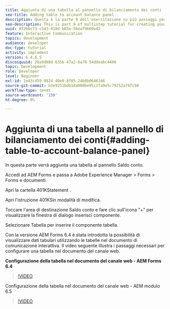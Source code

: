 ```yaml
---
title: Aggiunta di una tabella al pannello di bilanciamento dei conti
seo-title: Adding table to account balance panel
description: Questa è la parte 9 dell'esercitazione su più passaggi per la creazione del primo documento di comunicazione interattivo. In questa parte verrà aggiunta una tabella al pannello Saldo account.
seo-description: This is part 9 of multistep tutorial for creating your first interactive communication document.In this part, we will add a table to the Account Balance panel.
uuid: 8f268c73-c543-418d-b65e-5beaf9660e42
feature: Interactive Communication
topics: development
audience: developer
doc-type: tutorial
activity: implement
version: 6.4,6.5
discoiquuid: 28a9d88d-635b-47a2-8a78-54ddeabc4406
topic: Development
role: Developer
level: Beginner
exl-id: 1e43c459-8824-40e8-8f05-24b8b0646346
source-git-commit: b3e9251bdb18a008be95c1fa9e5c79252a74fc98
workflow-type: tm+mt
source-wordcount: '150'
ht-degree: 0%

---
```


# Aggiunta di una tabella al pannello di bilanciamento dei conti{#adding-table-to-account-balance-panel}

In questa parte verrà aggiunta una tabella al pannello Saldo conto.

Accedi ad AEM Forms e passa a Adobe Experience Manager > Forms > Forms e documenti.

Apri la cartella 401KStatement .

Apri l&#39;istruzione 401KSin modalità di modifica.

Toccare l&#39;area di destinazione Saldo conto e fare clic sull&#39;icona &quot;+&quot; per visualizzare la finestra di dialogo inserisci componente.

Selezionare Tabella per inserire il componente tabella.

Con la versione AEM Forms 6.4 è stata introdotta la possibilità di visualizzare dati tabulari utilizzando le tabelle nel documento di comunicazione interattiva. Il video seguente illustra i passaggi necessari per configurare una tabella nel documento del canale web.

**Configurazione della tabella nel documento del canale web - AEM Forms 6.4**

>[!VIDEO](https://video.tv.adobe.com/v/22360?quality=12&learn=on)

Configurazione della tabella nel documento del canale web - AEM modulo 6.5

>[!VIDEO](https://video.tv.adobe.com/v/27847?quality=12&learn=on)
